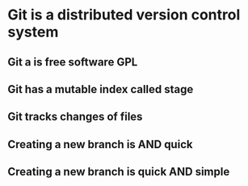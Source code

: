 # Git is a distributed version control system

## Git a is free software GPL

## Git has a mutable index called stage

## Git tracks changes of files

## Creating a new branch is AND quick

## Creating a new branch is quick AND simple
